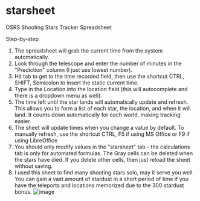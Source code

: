 # starsheet
OSRS Shooting Stars Tracker Spreadsheet

Step-by-step
1. The spreadsheet will grab the current time from the system automatically.
2. Look through the telescope and enter the number of minutes in the "Prediction" column (I just use lowest number).
3. Hit tab to get to the time recorded field, then use the shortcut CTRL, SHIFT, Semicolon to insert the static current time.
4. Type in the Location into the location field (this will autocomplete and there is a dropdown menu as well).
5. The time left until the star lands will automatically update and refresh. This allows you to form a list of each star, the location, and when it will land. It counts down automatically for each world, making tracking easier.
6. The sheet will update times when you change a value by default. To manually refresh, use the shortcut CTRL, F5 if using MS Office or F9 if using LibreOffice
7. You should only modify values in the "starsheet" tab - the calculations tab is only for automated formulas. The Gray cells can be deleted when the stars have died. If you delete other cells, then just reload the sheet without saving.
7. I used this sheet to find many shooting stars solo, may it serve you well. You can gain a vast amount of stardust in a short period of time if you have the teleports and locations memorized due to the 300 stardust bonus.
![image](https://github.com/jfith001/starsheet/assets/27014121/4c365db2-360e-480a-ac3c-fe0b14e92d50)
